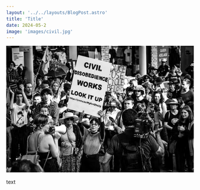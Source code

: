 ```yaml
---
layout: '../../layouts/BlogPost.astro'
title: 'Title'
date: 2024-05-2
image: 'images/civil.jpg'
---
```

![](images/civil.jpg)

text
